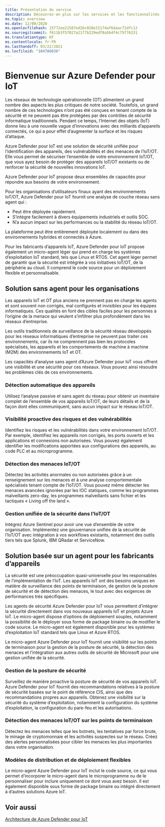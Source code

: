 ```yaml
---
title: Présentation du service
description: Découvrez-en plus sur les services et les fonctionnalités de Defender pour IoT, puis comprenez comment Defender pour IoT offre une sécurité IoT complète.
ms.topic: overview
ms.date: 12/09/2020
ms.openlocfilehash: 15772ee21587ed2bc010e31174af6daac71dfc12
ms.sourcegitcommit: f611b3f57027a21f7b229edf8a5b4f4c75f76331
ms.translationtype: HT
ms.contentlocale: fr-FR
ms.lasthandoff: 03/22/2021
ms.locfileid: "104786836"
---
```

# <a name="welcome-to-azure-defender-for-iot"></a>Bienvenue sur Azure Defender pour IoT

Les réseaux de technologie opérationnelle (OT) alimentent un grand nombre des aspects les plus critiques de notre société. Toutefois, un grand nombre de ces technologies n’ont pas été conçues en tenant compte de la sécurité et ne peuvent pas être protégées par des contrôles de sécurité informatique traditionnels. Pendant ce temps, l’Internet des objets (IoT) donne lieu à une nouvelle vague d’innovations avec des milliards d’appareils connectés, ce qui a pour effet d’augmenter la surface et les risques d’attaque.  

Azure Defender pour IoT est une solution de sécurité unifiée pour l’identification des appareils, des vulnérabilités et des menaces de l’IoT/OT. Elle vous permet de sécuriser l’ensemble de votre environnement IoT/OT, que vous ayez besoin de protéger des appareils IoT/OT existants ou de renforcer la sécurité de nouvelles innovations IoT.  

Azure Defender pour IoT propose deux ensembles de capacités pour répondre aux besoins de votre environnement.

Pour les organisations d’utilisateurs finaux ayant des environnements IoT/OT, Azure Defender pour IoT fournit une analyse de couche réseau sans agent qui :

- Peut être déployée rapidement.
- S’intègre facilement à divers équipements industriels et outils SOC.
- N’a aucun impact sur les performances ou la stabilité du réseau IoT/OT. 

La plateforme peut être entièrement déployée localement ou dans des environnements hybrides et connectés à Azure.  

Pour les fabricants d’appareils IoT, Azure Defender pour IoT propose également un micro-agent léger qui prend en charge les systèmes d’exploitation IoT standard, tels que Linux et RTOS. Cet agent léger permet de garantir que la sécurité est intégrée à vos initiatives IoT/OT, de la périphérie au cloud. Il comprend le code source pour un déploiement flexible et personnalisable. 

## <a name="agentless-solution-for-organizations"></a>Solution sans agent pour les organisations 

Les appareils IoT et OT plus anciens ne prennent pas en charge les agents et sont souvent non corrigés, mal configurés et invisibles pour les équipes informatiques. Ces qualités en font des cibles faciles pour les personnes à l’origine de la menace qui veulent s’infiltrer plus profondément dans les réseaux d’entreprise. 

Les outils traditionnels de surveillance de la sécurité réseau développés pour les réseaux informatiques d’entreprise ne peuvent pas traiter ces environnements, car ils ne comprennent pas bien les protocoles spécialisés, les appareils et les comportements de machine à machine (M2M) des environnements IoT et OT. 

Les capacités d’analyse sans agent d’Azure Defender pour IoT vous offrent une visibilité et une sécurité pour ces réseaux. Vous pouvez ainsi résoudre les problèmes clés de ces environnements. 

### <a name="automatic-device-discovery"></a>Détection automatique des appareils  

Utilisez l’analyse passive et sans agent du réseau pour obtenir un inventaire complet de l’ensemble de vos appareils IoT/OT, de leurs détails et de la façon dont elles communiquent, sans aucun impact sur le réseau IoT/OT.  

### <a name="proactive-visibility-into-risk-and-vulnerabilities"></a>Visibilité proactive des risques et des vulnérabilités
 
Identifiez les risques et les vulnérabilités dans votre environnement IoT/OT. Par exemple, identifiez les appareils non corrigés, les ports ouverts et les applications et connexions non autorisées. Vous pouvez également identifier les modifications apportées aux configurations des appareils, au code PLC et au microprogramme. 

### <a name="iotot-threat-detection"></a>Détection des menaces IoT/OT  

Détectez les activités anormales ou non autorisées grâce à un renseignement sur les menaces et à une analyse comportementale spécialisés tenant compte de l’IoT/OT. Vous pouvez même détecter les menaces avancées ignorées par les IOC statiques, comme les programmes malveillants zero-day, les programmes malveillants sans fichier et les tactiques « Living off the land ». 

### <a name="unified-security-management-across-iotot"></a>Gestion unifiée de la sécurité dans l’IoT/OT

Intégrez Azure Sentinel pour avoir une vue d’ensemble de votre organisation. Implémentez une gouvernance unifiée de la sécurité de l’IoT/OT avec intégration à vos workflows existants, notamment des outils tiers tels que Splunk, IBM QRadar et ServiceNow. 

## <a name="agent-based-solution-for-device-builders"></a>Solution basée sur un agent pour les fabricants d’appareils 

La sécurité est une préoccupation quasi-universelle pour les responsables de l’implémentation de l’IoT. Les appareils IoT ont des besoins uniques en matière de surveillance des points de terminaison, de gestion de la posture de sécurité et de détection des menaces, le tout avec des exigences de performances très spécifiques. 

Les agents de sécurité Azure Defender pour IoT vous permettent d’intégrer la sécurité directement dans vos nouveaux appareils IoT et projets Azure IoT. Le micro-agent dispose d’options de déploiement souples, notamment la possibilité de le déployer sous forme de package binaire ou de modifier le code source. Le micro-agent est également disponible pour les systèmes d’exploitation IoT standard tels que Linux et Azure RTOS.  

Le micro-agent Azure Defender pour IoT fournit une visibilité sur les points de terminaison pour la gestion de la posture de sécurité, la détection des menaces et l’intégration aux autres outils de sécurité de Microsoft pour une gestion unifiée de la sécurité. 

### <a name="security-posture-management"></a>Gestion de la posture de sécurité

Surveillez de manière proactive la posture de sécurité de vos appareils IoT. Azure Defender pour IoT fournit des recommandations relatives à la posture de sécurité basées sur le point de référence CIS, ainsi que des recommandations propres aux appareils. Obtenez une visibilité sur la sécurité du système d’exploitation, notamment la configuration du système d’exploitation, la configuration du pare-feu et les autorisations. 

### <a name="endpoint-iotot-threat-detection"></a>Détection des menaces IoT/OT sur les points de terminaison

Détectez les menaces telles que les botnets, les tentatives par force brute, le minage de cryptomonnaie et les activités suspectes sur le réseau. Créez des alertes personnalisées pour cibler les menaces les plus importantes dans votre organisation. 

### <a name="flexible-distribution-and-deployment-models"></a>Modèles de distribution et de déploiement flexibles 

Le micro-agent Azure Defender pour IoT inclut le code source, ce qui vous permet d’incorporer le micro-agent dans le microprogramme ou de le personnaliser pour inclure uniquement ce dont vous avez besoin. Il est également disponible sous forme de package binaire ou intégré directement à d’autres solutions Azure IoT. 

## <a name="see-also"></a>Voir aussi

[Architecture de Azure Defender pour IoT](architecture.md)